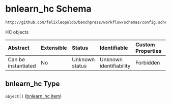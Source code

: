 # bnlearn_hc Schema

```txt
http://github.com/felixleopoldo/benchpress/workflow/schemas/config.schema.json#/properties/resources/properties/structure_learning_algorithms/properties/bnlearn_hc
```

HC objects

| Abstract            | Extensible | Status         | Identifiable            | Custom Properties | Additional Properties | Access Restrictions | Defined In                                                       |
| :------------------ | :--------- | :------------- | :---------------------- | :---------------- | :-------------------- | :------------------ | :--------------------------------------------------------------- |
| Can be instantiated | No         | Unknown status | Unknown identifiability | Forbidden         | Allowed               | none                | [config.schema.json*](config.schema.json "open original schema") |

## bnlearn_hc Type

`object[]` ([bnlearn_hc item](config-definitions-bnlearn_hc-item.md))
